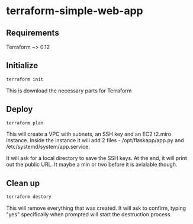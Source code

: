 # terraform-simple-web-app

## Requirements

Terraform ~> 0.12

## Initialize

```bash
terraform init
```

This is download the necessary parts for Terraform

## Deploy

```bash
terraform plan
```

This will create a VPC with subnets, an SSH key and an EC2 t2.miro instance. Inside the instance it will add 2 files - /opt/flaskapp/app.py and /etc/systemd/system/app.service.

It will ask for a local directory to save the SSH keys. At the end, it will print out the public URL. It maybe a min or two before it is avialable though.

## Clean up

```bash
terraform destory
```

This will remove everything that was created. It will ask to confirm, typing "yes" specifically when prompted will start the destruction process.
